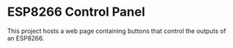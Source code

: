 # ESP8266 Control Panel
This project hosts a web page containing buttons that control the outputs of an ESP8266.
